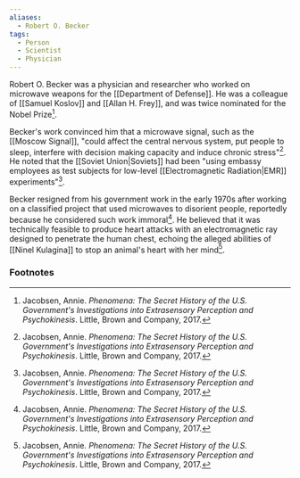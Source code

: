```yaml
---
aliases:
  - Robert O. Becker
tags:
  - Person
  - Scientist
  - Physician
---
```

Robert O. Becker was a physician and researcher who worked on microwave weapons for the [[Department of Defense]]. He was a colleague of [[Samuel Koslov]] and [[Allan H. Frey]], and was twice nominated for the Nobel Prize[^1].

Becker's work convinced him that a microwave signal, such as the [[Moscow Signal]], "could affect the central nervous system, put people to sleep, interfere with decision making capacity and induce chronic stress"[^1]. He noted that the [[Soviet Union|Soviets]] had been "using embassy employees as test subjects for low-level [[Electromagnetic Radiation|EMR]] experiments"[^1].

Becker resigned from his government work in the early 1970s after working on a classified project that used microwaves to disorient people, reportedly because he considered such work immoral[^1]. He believed that it was technically feasible to produce heart attacks with an electromagnetic ray designed to penetrate the human chest, echoing the alleged abilities of [[Ninel Kulagina]] to stop an animal's heart with her mind[^1].

### Footnotes
[^1]: Jacobsen, Annie. *Phenomena: The Secret History of the U.S. Government's Investigations into Extrasensory Perception and Psychokinesis*. Little, Brown and Company, 2017.